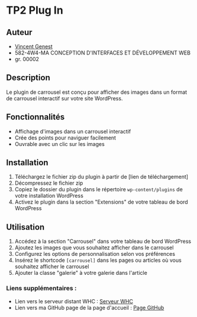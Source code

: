# TP2 Plug In

## Auteur

-   [Vincent Genest](https://github.com/vincent-genest)
-   582-4W4-MA CONCEPTION D'INTERFACES ET DÉVELOPPEMENT WEB
-   gr. 00002

## Description

Le plugin de carrousel est conçu pour afficher des images dans un format de carrousel interactif sur votre site WordPress.

## Fonctionnalités

-   Affichage d'images dans un carrousel interactif
-   Crée des points pour naviguer facilement
-   Ouvrable avec un clic sur les images

## Installation

1. Téléchargez le fichier zip du plugin à partir de [lien de téléchargement]
2. Décompressez le fichier zip
3. Copiez le dossier du plugin dans le répertoire `wp-content/plugins` de votre installation WordPress
4. Activez le plugin dans la section "Extensions" de votre tableau de bord WordPress

## Utilisation

1. Accédez à la section "Carrousel" dans votre tableau de bord WordPress
2. Ajoutez les images que vous souhaitez afficher dans le carrousel
3. Configurez les options de personnalisation selon vos préférences
4. Insérez le shortcode `[carrousel]` dans les pages ou articles où vous souhaitez afficher le carrousel
5. Ajouter la classe "galerie" à votre galerie dans l'article

### Liens supplémentaires :

-   Lien vers le serveur distant WHC : [Serveur WHC](https://gftnth00.mywhc.ca/tim41/)
-   Lien vers ma GitHub page de la page d'accueil : [Page GitHub](https://vincent-genest.github.io/4w4-2024-gr2/)
